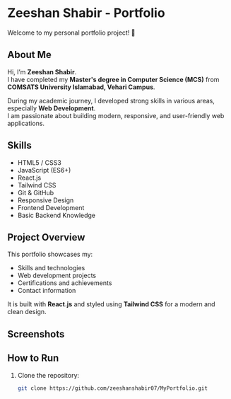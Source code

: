 # Zeeshan Shabir - Portfolio

Welcome to my personal portfolio project! 🚀

## About Me

Hi, I’m **Zeeshan Shabir**.  
I have completed my **Master's degree in Computer Science (MCS)** from **COMSATS University Islamabad, Vehari Campus**.

During my academic journey, I developed strong skills in various areas, especially **Web Development**.  
I am passionate about building modern, responsive, and user-friendly web applications.

## Skills

- HTML5 / CSS3
- JavaScript (ES6+)
- React.js
- Tailwind CSS
- Git & GitHub
- Responsive Design
- Frontend Development
- Basic Backend Knowledge

## Project Overview

This portfolio showcases my:

- Skills and technologies
- Web development projects
- Certifications and achievements
- Contact information

It is built with **React.js** and styled using **Tailwind CSS** for a modern and clean design.

## Screenshots

<!-- If you want to add images later -->
<!-- ![Portfolio Screenshot](src/assets/portfolio.png) -->

## How to Run

1. Clone the repository:
   ```bash
   git clone https://github.com/zeeshanshabir07/MyPortfolio.git
